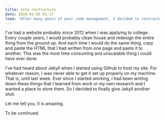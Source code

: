```yaml
---
title: Site restructure
date: 2019-03-05 01:17
lead: "After many years of poor code management, I decided to restructure my website."
---
```


I've had a website probably since 2012 when I was applying to college. Every couple years, I would probably clean house and redesign the entire thing from the ground up. And each time I would do the same thing, copy and paste the HTML that I had written from one page and paste it to another. This was the most time consuming and unscalable thing I could have ever done.

I've had heard about Jekyll when I started using Github to host my site. For whatever reason, I was never able to get it set up properly on my machine. That is, until last week. Ever since I started working, I had been writing down these things that I learned from work or my own research and I wanted a place to store them. So I decided to finally give Jekyll another shot. 

Let me tell you, it is amazing.

To be continued.